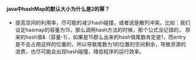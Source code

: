 #### java中hashMap的默认大小为什么是2的幂？
* 提高空间的利用率，尽可能的减少hash碰撞，或者说是散列冲突。比如：我们设定hasmap的容量为15，那么调用hash方法的时候，那个公式没记错的，
原来的hash值&（容量-1），如果是15那么出来的hash值尾数肯定是1，而entry是不会占用这样的位置的，所以导致尾数为1的位置的空间剩余，导致资源的
浪费，也尽可能会出现hash碰撞，降低程序的运行效率。
